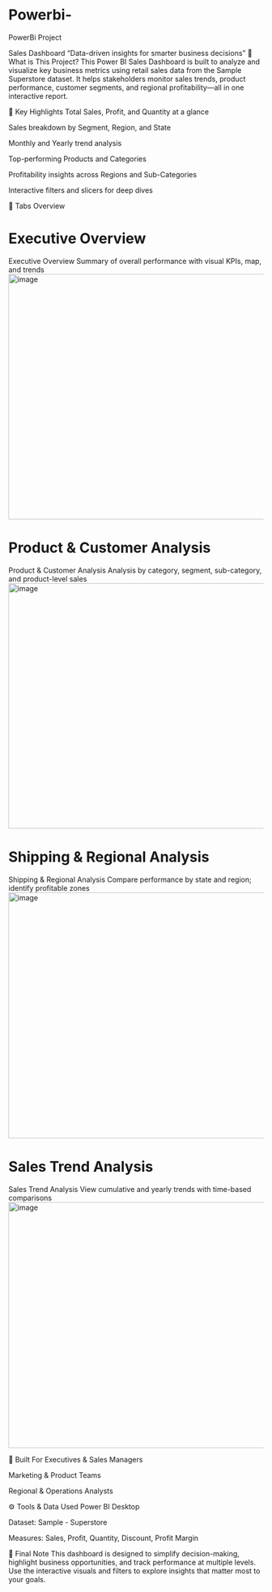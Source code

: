 # Powerbi-
PowerBi Project

Sales Dashboard
“Data-driven insights for smarter business decisions”
🔎 What is This Project?
This Power BI Sales Dashboard is built to analyze and visualize key business metrics using retail sales data from the Sample Superstore dataset. It helps stakeholders monitor sales trends, product performance, customer segments, and regional profitability—all in one interactive report.

📌 Key Highlights
Total Sales, Profit, and Quantity at a glance

Sales breakdown by Segment, Region, and State

Monthly and Yearly trend analysis

Top-performing Products and Categories

Profitability insights across Regions and Sub-Categories

Interactive filters and slicers for deep dives

📁 Tabs Overview
<h1>Executive Overview</h1>
Executive Overview Summary of overall performance with visual KPIs, map, and trends
<img width="869" height="485" alt="image" src="https://github.com/user-attachments/assets/defb8ae8-7940-40b0-9013-5f61a2c423ab" />
<break></break>
<h1>Product & Customer Analysis</h1>
Product & Customer Analysis Analysis by category, segment, sub-category, and product-level sales
<img width="873" height="485" alt="image" src="https://github.com/user-attachments/assets/828194e2-ecf5-4a44-a835-b4498a42a1b3" />
<break></break>
<h1>Shipping & Regional Analysis</h1>
Shipping & Regional Analysis Compare performance by state and region; identify profitable zones
<img width="868" height="486" alt="image" src="https://github.com/user-attachments/assets/1ce281cb-2dde-414d-823e-88f58796656e" />
<break></break>
<h1>Sales Trend Analysis</h1>
Sales Trend Analysis View cumulative and yearly trends with time-based comparisons
<img width="868" height="486" alt="image" src="https://github.com/user-attachments/assets/be16ef3c-407b-43e9-a1b2-713ff2ecc7ba" />
<break></break>

🧠 Built For
Executives & Sales Managers

Marketing & Product Teams

Regional & Operations Analysts

⚙ Tools & Data Used
Power BI Desktop

Dataset: Sample - Superstore

Measures: Sales, Profit, Quantity, Discount, Profit Margin

💬 Final Note
This dashboard is designed to simplify decision-making, highlight business opportunities, and track performance at multiple levels. Use the interactive visuals and filters to explore insights that matter most to your goals.
